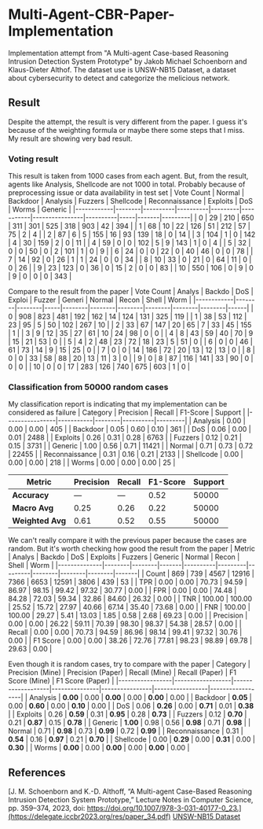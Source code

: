 # Multi-Agent-CBR-Paper-Implementation
Implementation attempt from "A Multi-agent Case-based Reasoning Intrusion Detection System Prototype" by Jakob Michael Schoenborn and Klaus-Dieter Althof. The dataset use is UNSW-NB15 Dataset, a dataset about cybersecurity to detect and categorize the melicious network.
## Result
Despite the attempt, the result is very different from the paper. I guess it's because of the weighting formula or maybe there some steps that I miss. My result are showing very bad result.
### Voting result
This result is taken from 1000 cases from each agent. But, from the result, agents like Analysis, Shellcode are not 1000 in total. Probably because of preprocessing issue or data availability in test set
| Vote Count | Normal | Backdoor | Analysis | Fuzzers | Shellcode | Reconnaissance | Exploits | DoS | Worms | Generic |
|------------|--------|----------|----------|---------|-----------|----------------|----------|-----|-------|---------|
| 0          | 29     | 210      | 650      | 311     | 301       | 525            | 318      | 903 | 42    | 394     |
| 1          | 68     | 10       | 22       | 126     | 51        | 212            | 57       | 75  | 2     | 4       |
| 2          | 87     | 6        | 5        | 155     | 16        | 93             | 139      | 18  | 0     | 14      |
| 3          | 104    | 1        | 0        | 142     | 4         | 30             | 159      | 2   | 0     | 11      |
| 4          | 59     | 0        | 0        | 102     | 5         | 9              | 143      | 1   | 0     | 4       |
| 5          | 32     | 0        | 0        | 50      | 0         | 2              | 101      | 1   | 0     | 9       |
| 6          | 24     | 0        | 0        | 22      | 0         | 40             | 46       | 0   | 0     | 78      |
| 7          | 14     | 92       | 0        | 26      | 1         | 1              | 24       | 0   | 0     | 34      |
| 8          | 10     | 33       | 0        | 21      | 0         | 64             | 11       | 0   | 0     | 26      |
| 9          | 23     | 123      | 0        | 36      | 0         | 15             | 2        | 0   | 0     | 83      |
| 10         | 550    | 106      | 0        | 9       | 0         | 9              | 0        | 0   | 0     | 343     |

Compare to the result from the paper
| Vote Count | Analys | Backdo | DoS | Exploi | Fuzzer | Generi | Normal | Recon | Shell | Worm |
|------------|--------|--------|-----|--------|--------|--------|--------|--------|--------|------|
| 0          | 908    | 823    | 481 | 192    | 162    | 14     | 124    | 131    | 325    | 119  |
| 1          | 38     | 53     | 112 | 23     | 95     | 5      | 50     | 102    | 267    | 10   |
| 2          | 33     | 67     | 147 | 20     | 65     | 7      | 33     | 45     | 155    | 1    |
| 3          | 9      | 12     | 35  | 27     | 61     | 10     | 24     | 98     | 0      | 0    |
| 4          | 8      | 43     | 59  | 40     | 70     | 9      | 15     | 21     | 53     | 0    |
| 5          | 4      | 2      | 48  | 23     | 72     | 18     | 23     | 5      | 51     | 0    |
| 6          | 0      | 0      | 46  | 61     | 73     | 14     | 9      | 15     | 25     | 0    |
| 7          | 0      | 0      | 14  | 186    | 72     | 20     | 13     | 12     | 13     | 0    |
| 8          | 0      | 0      | 33  | 58     | 88     | 20     | 13     | 11     | 3      | 0    |
| 9          | 0      | 8      | 87  | 116    | 141    | 33     | 90     | 0      | 0      | 0    |
| 10         | 0      | 0      | 17  | 283    | 126    | 740    | 675    | 603    | 1      | 0    |

### Classification from 50000 random cases
My classification report is indicating that my implementation can be considered as failure
| Category        | Precision | Recall | F1-Score | Support |
|----------------|-----------|--------|----------|---------|
| Analysis        | 0.00      | 0.00   | 0.00     | 405     |
| Backdoor        | 0.05      | 0.60   | 0.10     | 361     |
| DoS             | 0.06      | 0.00   | 0.01     | 2488    |
| Exploits        | 0.26      | 0.31   | 0.28     | 6763    |
| Fuzzers         | 0.12      | 0.21   | 0.15     | 3731    |
| Generic         | 1.00      | 0.56   | 0.71     | 11421   |
| Normal          | 0.71      | 0.73   | 0.72     | 22455   |
| Reconnaissance  | 0.31      | 0.16   | 0.21     | 2133    |
| Shellcode       | 0.00      | 0.00   | 0.00     | 218     |
| Worms           | 0.00      | 0.00   | 0.00     | 25      |

| Metric        | Precision | Recall | F1-Score | Support |
|---------------|-----------|--------|----------|---------|
| **Accuracy**       | —         | —      | 0.52     | 50000   |
| **Macro Avg**      | 0.25      | 0.26   | 0.22     | 50000   |
| **Weighted Avg**   | 0.61      | 0.52   | 0.55     | 50000   |

We can't really compare it with the previous paper because the cases are random. But it's worth checking how good the result from the paper
| Metric       | Analys | Backdo | DoS   | Exploits | Fuzzers | Generic | Normal | Recon | Shell | Worm |
|--------------|--------|--------|-------|----------|---------|---------|--------|--------|--------|-------|
| Count        | 869    | 739    | 4567  | 12916    | 7366    | 6653    | 12591  | 3806   | 439    | 53    |
| TPR          | 0.00   | 0.00   | 70.73 | 94.59    | 86.97   | 98.15   | 99.42  | 97.32  | 30.77  | 0.00  |
| FPR          | 0.00   | 0.00   | 74.48 | 84.28    | 72.03   | 59.34   | 32.86  | 84.60  | 26.32  | 0.00  |
| TNR          | 100.00 | 100.00 | 25.52 | 15.72    | 27.97   | 40.66   | 67.14  | 35.40  | 73.68  | 0.00  |
| FNR          | 100.00 | 100.00 | 29.27 | 5.41     | 13.03   | 1.85    | 0.58   | 2.68   | 69.23  | 0.00  |
| Precision    | 0.00   | 0.00   | 26.22 | 59.11    | 70.39   | 98.30   | 98.37  | 54.38  | 28.57  | 0.00  |
| Recall       | 0.00   | 0.00   | 70.73 | 94.59    | 86.96   | 98.14   | 99.41  | 97.32  | 30.76  | 0.00  |
| F1 Score     | 0.00   | 0.00   | 38.26 | 72.76    | 77.81   | 98.23   | 98.89  | 69.78  | 29.63  | 0.00  |

Even though it is random cases, try to compare with the paper
| Category        | Precision (Mine) | Precision (Paper) | Recall (Mine) | Recall (Paper) | F1 Score (Mine) | F1 Score (Paper) |
|-----------------|------------------|-------------------|---------------|----------------|-----------------|------------------|
| Analysis        | **0.00**         | 0.00              | **0.00**      | 0.00           | **0.00**        | 0.00             |
| Backdoor        | **0.05**         | 0.00              | **0.60**      | 0.00           | **0.10**        | 0.00             |
| DoS             | 0.06             | **0.26**          | 0.00          | **0.71**       | 0.01            | **0.38**         |
| Exploits        | 0.26             | **0.59**          | 0.31          | **0.95**       | 0.28            | **0.73**         |
| Fuzzers         | 0.12             | **0.70**          | 0.21          | **0.87**       | 0.15            | **0.78**         |
| Generic         | **1.00**         | 0.98              | 0.56          | **0.98**       | 0.71            | **0.98**         |
| Normal          | 0.71             | **0.98**          | 0.73          | **0.99**       | 0.72            | **0.99**         |
| Reconnaissance  | 0.31             | **0.54**          | 0.16          | **0.97**       | 0.21            | **0.70**         |
| Shellcode       | 0.00             | **0.29**          | 0.00          | **0.31**       | 0.00            | **0.30**         |
| Worms           | **0.00**         | 0.00              | **0.00**      | 0.00           | **0.00**        | 0.00             |


## References
[J. M. Schoenborn and K.-D. Althoff, “A Multi-agent Case-Based Reasoning Intrusion Detection System Prototype,” Lecture Notes in Computer Science, pp. 359–374, 2023, doi: https://doi.org/10.1007/978-3-031-40177-0_23.](https://delegate.iccbr2023.org/res/paper_34.pdf)
[UNSW-NB15 Dataset](https://research.unsw.edu.au/projects/unsw-nb15-dataset)
